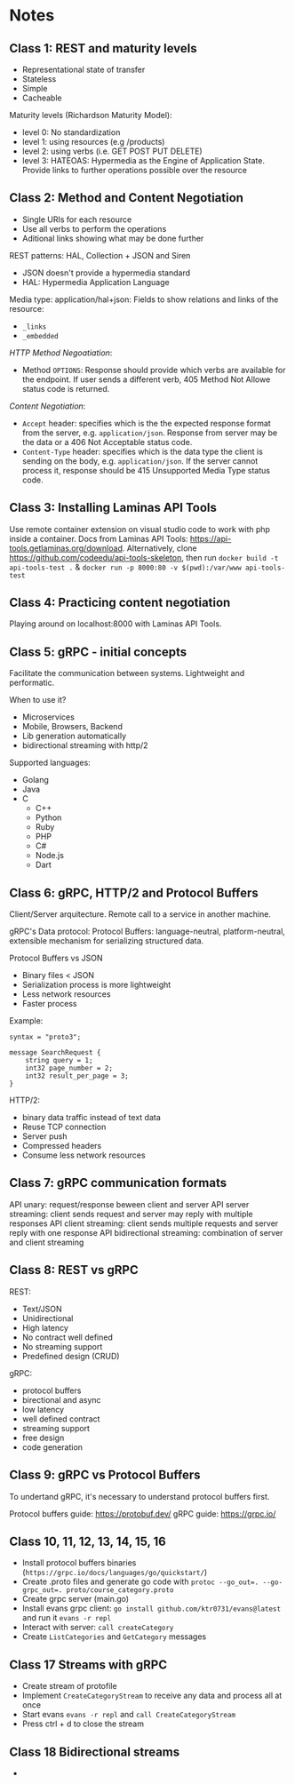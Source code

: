 # Notes

## Class 1: REST and maturity levels
- Representational state of transfer
- Stateless
- Simple
- Cacheable

Maturity levels (Richardson Maturity Model):
- level 0: No standardization
- level 1: using resources (e.g /products)
- level 2: using verbs (i.e. GET POST PUT DELETE)
- level 3: HATEOAS: Hypermedia as the Engine of Application State. Provide links to further operations possible over the resource

## Class 2: Method and Content Negotiation
- Single URIs for each resource
- Use all verbs to perform the operations 
- Aditional links showing what may be done further

REST patterns: HAL, Collection + JSON and Siren

- JSON doesn't provide a hypermedia standard
- HAL: Hypermedia Application Language

Media type: application/hal+json: Fields to show relations and links of the resource:
- `_links`
- `_embedded`

_HTTP Method Negoatiation_:
- Method `OPTIONS`: Response should provide which verbs are available for the endpoint. If user sends a different verb, 405 Method Not Allowe status code is returned.

_Content Negotiation_:
- `Accept` header: specifies which is the the expected response format from the server, e.g. `application/json`. Response from server may be the data or a 406 Not Acceptable status code.
- `Content-Type` header: specifies which is the data type the client is sending on the body, e.g. `application/json`. If the server cannot process it, response should be 415 Unsupported Media Type status code.

## Class 3: Installing Laminas API Tools
Use remote container extension on visual studio code to work with php inside a container. Docs from Laminas API Tools: https://api-tools.getlaminas.org/download.
Alternatively, clone https://github.com/codeedu/api-tools-skeleton, then run `docker build -t api-tools-test .` & `docker run -p 8000:80 -v $(pwd):/var/www api-tools-test`

## Class 4: Practicing content negotiation
Playing around on localhost:8000 with Laminas API Tools.

## Class 5: gRPC - initial concepts
Facilitate the communication between systems. Lightweight and performatic.

When to use it?
- Microservices
- Mobile, Browsers, Backend
- Lib generation automatically
- bidirectional streaming with http/2

Supported languages:
- Golang
- Java
- C
    - C++
    - Python
    - Ruby
    - PHP
    - C#
    - Node.js
    - Dart

## Class 6: gRPC, HTTP/2 and Protocol Buffers
Client/Server arquitecture. Remote call to a service in another machine.

gRPC's Data protocol: Protocol Buffers: language-neutral, platform-neutral, extensible mechanism for serializing structured data.

Protocol Buffers vs JSON
- Binary files < JSON
- Serialization process is more lightweight
- Less network resources
- Faster process

Example:
```
syntax = "proto3";

message SearchRequest {
    string query = 1;
    int32 page_number = 2;
    int32 result_per_page = 3;
}
```

HTTP/2:
- binary data traffic instead of text data
- Reuse TCP connection
- Server push
- Compressed headers
- Consume less network resources

## Class 7: gRPC communication formats
API unary: request/response beween client and server
API server streaming: client sends request and server may reply with multiple responses
API client streaming: client sends multiple requests and server reply with one response
API bidirectional streaming: combination of server and client streaming

## Class 8: REST vs gRPC
REST:
- Text/JSON
- Unidirectional
- High latency
- No contract well defined
- No streaming support
- Predefined design (CRUD)

gRPC:
- protocol buffers
- birectional and async
- low latency
- well defined contract
- streaming support
- free design
- code generation

## Class 9: gRPC vs Protocol Buffers
To undertand gRPC, it's necessary to understand protocol buffers first.

Protocol buffers guide: https://protobuf.dev/
gRPC guide: https://grpc.io/

## Class 10, 11, 12, 13, 14, 15, 16
- Install protocol buffers binaries (`https://grpc.io/docs/languages/go/quickstart/`)
- Create .proto files and generate go code with `protoc --go_out=. --go-grpc_out=. proto/course_category.proto`
- Create grpc server (main.go)
- Install evans grpc client: `go install github.com/ktr0731/evans@latest` and run it `evans -r repl`
- Interact with server: `call createCategory`
- Create `ListCategories` and `GetCategory` messages

## Class 17 Streams with gRPC
- Create stream of protofile
- Implement `CreateCategoryStream` to receive any data and process all at once
- Start evans `evans -r repl` and `call CreateCategoryStream`
- Press ctrl + d to close the stream

## Class 18 Bidirectional streams

-
